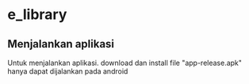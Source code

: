 # e_library


## Menjalankan aplikasi

Untuk menjalankan aplikasi. download dan install file "app-release.apk" hanya dapat dijalankan pada android
